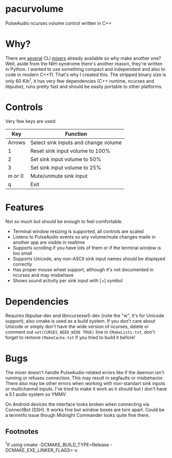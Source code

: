 # pacurvolume

PulseAudio ncurses volume control written in C++

# Why?

There are [several](https://github.com/mk-fg/pulseaudio-mixer-cli) CLI [mixers](https://github.com/Valodim/pamixer)
already available so why make another one? Well, aside from the NIH-syndrome there's another reason, they're written in
Python. I wanted to use something compact and independent and also to code in modern C++11. That's why I created this.
The stripped binary size is only 60 Kib<sup>1</sup>, it has very few dependencies (C++ runtime, ncurses and libpulse),
runs pretty fast and should be easily portable to other platforms.

# Controls

Very few keys are used:

| Key    | Function                             |
|--------|--------------------------------------|
| Arrows | Select sink inputs and change volume |
| 1      | Reset sink input volume to 100%      |
| 2      | Set sink input volume to 50%         |
| 3      | Set sink input volume to 25%         |
| m or 0 | Mute/unmute sink input               |
| q      | Exit                                 |

# Features

Not so much but should be enough to feel comfortable.

* Terminal window resizing is supported, all controls are scaled
* Listens to PulseAudio events so any volume/mute changes made in another app are visible in realtime
* Supports scrolling if you have lots of them or if the terminal window is too small
* Supports Unicode, any non-ASCII sink input names should be displayed correctly
* Has proper mouse wheel support, although it's not documented in ncurses and may misbehave
* Shows sound activity per sink input with [+] symbol

# Dependencies

Requires libpulse-dev and libncursesw5-dev (note the "w", it's for Unicode support), also cmake is used as a
build system. If you don't care about Unicode or simply don't have the wide version of ncurses, delete or comment out
`set(CURSES_NEED_WIDE TRUE)` line in `CMakeLists.txt`, don't forget to remove `CMakeCache.txt` if you
tried to build it before!

# Bugs

The mixer doesn't handle PulseAudio-related errors like if the daemon isn't running or refuses connection.
This may result in segfaults or misbehavior. There also may be other errors when working with non-standart sink inputs
or multichannel inputs. I've tried to make it work as it should but I don't have a 5.1 audio system so YMMV.

On Android devices the interface looks broken when connecting via ConnectBot (SSH). It works fine but window boxes are 
torn apart. Could be a terminfo issue though Midnight Commander looks quite fine there.

## Footnotes

<sup>1</sup>if using cmake -DCMAKE_BUILD_TYPE=Release -DCMAKE_EXE_LINKER_FLAGS=-s
